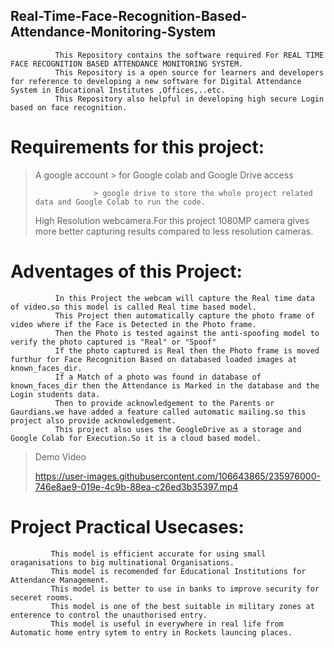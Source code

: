 ## Real-Time-Face-Recognition-Based-Attendance-Monitoring-System
              This Repository contains the software required For REAL TIME FACE RECOGNITION BASED ATTENDANCE MONITORING SYSTEM.
              This Repository is a open source for learners and developers for reference to developing a new software for Digital Attendance System in Educational Institutes ,Offices,..etc. 
              This Repository also helpful in developing high secure Login based on face recognition.

# Requirements for this project:
 > A google account > for Google colab and Google Drive access
 > 
 >                  > google drive to store the whole project related data and Google Colab to run the code.
 >
 > High Resolution webcamera.For this project 1080MP camera gives more better capturing results compared to less resolution cameras. 


# Adventages of this Project:
              In this Project the webcam will capture the Real time data of video.so this model is called Real time based model.
              This Project then automatically capture the photo frame of video where if the Face is Detected in the Photo frame.
              Then the Photo is tested against the anti-spoofing model to verify the photo captured is "Real" or "Spoof"
              If the photo captured is Real then the Photo frame is moved furthur for Face Recognition Based on databased loaded images at known_faces_dir.
              If a Match of a photo was found in database of known_faces_dir then the Attendance is Marked in the database and the Login students data.
              Then to provide acknowledgement to the Parents or Gaurdians.we have added a feature called automatic mailing.so this project also provide acknowledgement.
              This project also uses the GoogleDrive as a storage and Google Colab for Execution.So it is a cloud based model.


> Demo Video
> 
> https://user-images.githubusercontent.com/106643865/235976000-746e8ae9-019e-4c9b-88ea-c26ed3b35397.mp4

# Project Practical Usecases:
             This model is efficient accurate for using small oraganisations to big multinational Organisations.
             This model is recomended for Educational Institutions for Attendance Management.
             This model is better to use in banks to improve security for seceret rooms.
             This model is one of the best suitable in military zones at enterence to control the unauthorised entry.
             This model is useful in everywhere in real life from Automatic home entry sytem to entry in Rockets launcing places.
